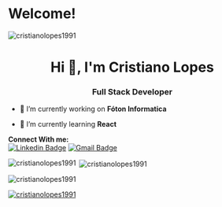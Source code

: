 # Welcome!

<p align="left"> <img src="https://komarev.com/ghpvc/?username=cristianolopes1991&label=Profile%20views&color=0e75b6&style=flat" alt="cristianolopes1991" /> </p>
<h1 align="center">Hi 👋, I'm Cristiano Lopes</h1>
<h3 align="center">Full Stack Developer</h3>

- 🔭 I’m currently working on **Fóton Informatica**

- 🌱 I’m currently learning **React**


**Connect With me:**</br>
[![Linkedin Badge](https://img.shields.io/badge/-LinkedIn-blue?style=flat-square&logo=Linkedin&logoColor=white&link=https://www.linkedin.com/in/cristianoprogrammer/)](https://www.linkedin.com/in/cristianoprogrammer/) [![Gmail Badge](https://img.shields.io/badge/-cristiano.br101ne@gmail.com-ff2400?style=flat-square&logo=Gmail&logoColor=white&link=mailto:cristiano.br101ne@gmail.com)](mailto:cristiano.br101ne@gmail.com)

<p><img align="left" src="https://github-readme-stats.vercel.app/api/top-langs?username=cristianolopes1991&show_icons=true&locale=en&layout=compact" alt="cristianolopes1991" /></p>

<p>&nbsp;<img align="center" src="https://github-readme-stats.vercel.app/api?username=cristianolopes1991&show_icons=true&locale=en" alt="cristianolopes1991" /></p>
<p><img align="center" src="https://github-readme-streak-stats.herokuapp.com/?user=cristianolopes1991&" alt="cristianolopes1991" /></p>

<p align="left"> <a href="https://github.com/ryo-ma/github-profile-trophy"><img src="https://github-profile-trophy.vercel.app/?username=cristianolopes1991" alt="cristianolopes1991" /></a> </p>
